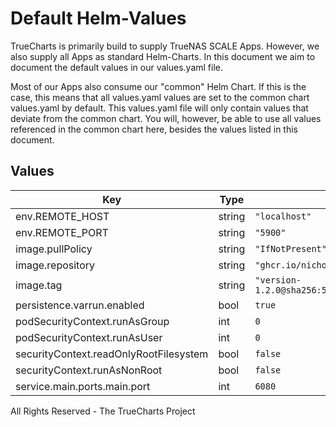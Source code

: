 # Default Helm-Values

TrueCharts is primarily build to supply TrueNAS SCALE Apps.
However, we also supply all Apps as standard Helm-Charts. In this document we aim to document the default values in our values.yaml file.

Most of our Apps also consume our "common" Helm Chart.
If this is the case, this means that all values.yaml values are set to the common chart values.yaml by default. This values.yaml file will only contain values that deviate from the common chart.
You will, however, be able to use all values referenced in the common chart here, besides the values listed in this document.

## Values

| Key | Type | Default | Description |
|-----|------|---------|-------------|
| env.REMOTE_HOST | string | `"localhost"` |  |
| env.REMOTE_PORT | string | `"5900"` |  |
| image.pullPolicy | string | `"IfNotPresent"` |  |
| image.repository | string | `"ghcr.io/nicholaswilde/novnc"` |  |
| image.tag | string | `"version-1.2.0@sha256:5d0d02fa11dabb607ddf293b3b3794ef15f2a9b32e41078de5ed24ad3cfad095"` |  |
| persistence.varrun.enabled | bool | `true` |  |
| podSecurityContext.runAsGroup | int | `0` |  |
| podSecurityContext.runAsUser | int | `0` |  |
| securityContext.readOnlyRootFilesystem | bool | `false` |  |
| securityContext.runAsNonRoot | bool | `false` |  |
| service.main.ports.main.port | int | `6080` |  |

All Rights Reserved - The TrueCharts Project
